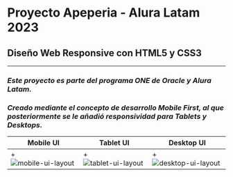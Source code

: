# Proyecto Apeperia - Alura Latam 2023

## Diseño Web Responsive con HTML5 y CSS3
________________________________________________________________________________________________________________________

### *Este proyecto es parte del programa ONE de Oracle y Alura Latam.*

### *Creado mediante el concepto de desarrollo Mobile First, al que posteriormente se le añadió responsividad para Tablets y Desktops.*

| Mobile UI | Tablet UI | Desktop UI |
| --------- | --------- | ---------- |
| + ![mobile-ui-layout](https://user-images.githubusercontent.com/93367648/220075188-af763ea0-2403-426b-89df-5cb7d00a980e.png) | + ![tablet-ui-layout](https://user-images.githubusercontent.com/93367648/220075544-b194c0d3-a39c-457e-8ae7-658aea41c7be.png) | + ![desktop-ui-layout](https://user-images.githubusercontent.com/93367648/220075904-315a19c7-7f06-4ded-bf3a-60240be45137.png) |










